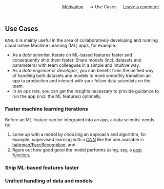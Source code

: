 <div style="text-align:right; margin-bottom:50px;" width="90%">
  <a href="motivation">Motivation</a> &#12288;
  &#10143; Use Cases &#12288;
  <a href="https://github.com/kaml-d/design/issues/new">Leave a comment</a>
</div>

## Use Cases

`KAML-D` is mainly useful in the area of collaboratively developing and running cloud native Machine Learning (ML) apps, for example:

- As a *data scientist*, iterate on ML-based features faster and consequently ship them faster. Share models (incl. datasets and parameters) with team colleagues in a simple and intuitive way.
- As a *data engineer* or *developer*, you can benefit from the unified way of handling both datasets and models to more smoothly transition an app to production and interact with your fellow data scientists on the team.
- In an *ops* role, you can get the insights necessary to provide guidance to run the app (incl. the ML features) optimally.

### Faster machine learning iterations

Before an ML feature can be integrated into an app, a data scientist needs to:

1. come up with a model by choosing an approach and algorithm, for example, supervised learning with a [CNN](https://en.wikipedia.org/wiki/Convolutional_neural_network) like the one available in [habrman/FaceRecognition](https://github.com/habrman/FaceRecognition), and
2. figure out how good good the model performs using, say, a [cost function](https://towardsdatascience.com/machine-learning-fundamentals-via-linear-regression-41a5d11f5220).

### Ship ML-based features faster

### Unified handling of data and models
